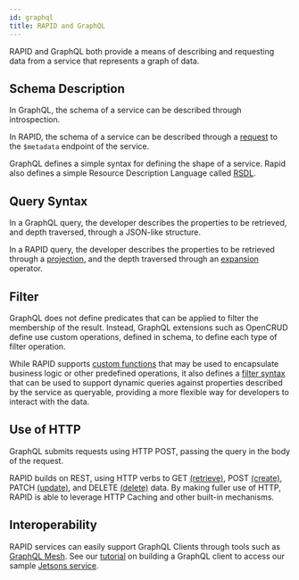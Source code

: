 ```yaml
---
id: graphql
title: RAPID and GraphQL
---
```


RAPID and GraphQL both provide a means of describing and requesting data from a service that represents a graph of data.

## Schema Description

In GraphQL, the schema of a service can be described through introspection.

In RAPID, the schema of a service can be described through a [request](../spec/rapid-pro-resource_description.md) to the `$metadata` endpoint of the service.

GraphQL defines a simple syntax for defining the shape of a service. Rapid also defines a simple Resource Description Language called [RSDL](../rsdl/rapid-rsdl-intro.md).

## Query Syntax

In a GraphQL query, the developer describes the properties to be retrieved, and depth traversed, through a JSON-like structure.

In a RAPID query, the developer describes the properties to be retrieved through a [projection](../rapid-pro-read.md#selecting-individual-properties-of-a-resource), and the depth traversed through an [expansion](../rapid-pro-read.md#including-related-resources) operator.

## Filter

GraphQL does not define predicates that can be applied to filter the membership of the result.
Instead, GraphQL extensions such as OpenCRUD define use custom operations, defined in schema, to define each type of filter operation.

While RAPID supports [custom functions](../rapid-pro-operations.md#functions) that may be used to encapsulate business logic or other predefined operations, it also defines a [filter syntax](../rapid-pro-read.md#filtering-results) that can be used to support dynamic queries against properties described by the service as queryable, providing a more flexible way for developers to interact with the data.

## Use of HTTP

GraphQL submits requests using HTTP POST, passing the query in the body of the request.

RAPID builds on REST, using HTTP verbs to GET [(retrieve)](../rapid-pro-read.md), POST [(create)](../rapid-pro-data_modification.md#creating-a-resource), PATCH [(update)](../rapid-pro-data_modification.md#updating-a-resource), and DELETE [(delete)](../rapid-pro-data_modification.md#deleting-a-resource) data. By making fuller use of HTTP, RAPID is able to leverage HTTP Caching and other built-in mechanisms.

## Interoperability

RAPID services can easily support GraphQL Clients through tools such as [GraphQL Mesh](https://www.graphql-mesh.com/docs/handlers/odata). See our [tutorial](../tutorial/graphqlclient.md) on building a GraphQL client to access our sample [Jetsons service](../samples/jetsons-sample-service.md).
